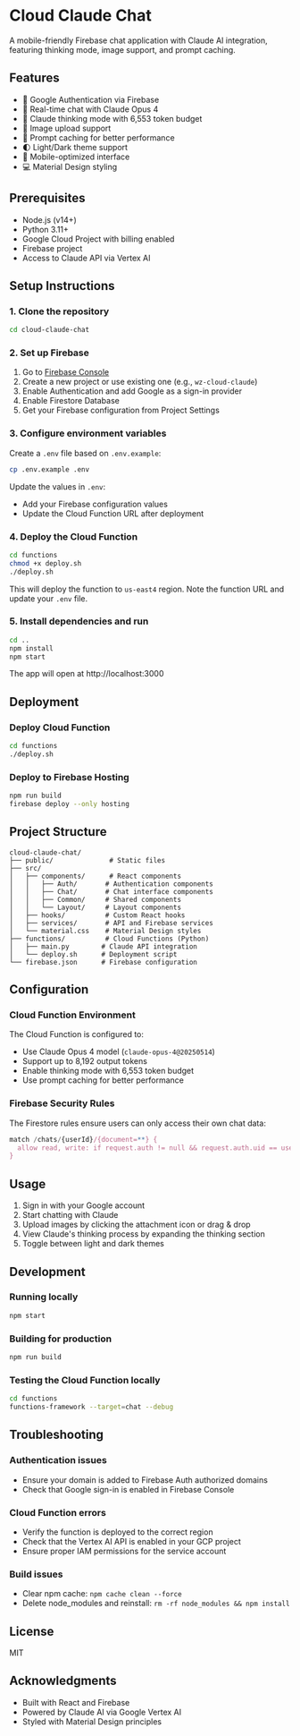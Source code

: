 # Cloud Claude Chat

A mobile-friendly Firebase chat application with Claude AI integration, featuring thinking mode, image support, and prompt caching.

## Features

- 🔐 Google Authentication via Firebase
- 💬 Real-time chat with Claude Opus 4
- 🧠 Claude thinking mode with 6,553 token budget
- 📸 Image upload support
- 💾 Prompt caching for better performance
- 🌓 Light/Dark theme support
- 📱 Mobile-optimized interface
- 💻 Material Design styling

## Prerequisites

- Node.js (v14+)
- Python 3.11+
- Google Cloud Project with billing enabled
- Firebase project
- Access to Claude API via Vertex AI

## Setup Instructions

### 1. Clone the repository

```bash
cd cloud-claude-chat
```

### 2. Set up Firebase

1. Go to [Firebase Console](https://console.firebase.google.com/)
2. Create a new project or use existing one (e.g., `wz-cloud-claude`)
3. Enable Authentication and add Google as a sign-in provider
4. Enable Firestore Database
5. Get your Firebase configuration from Project Settings

### 3. Configure environment variables

Create a `.env` file based on `.env.example`:

```bash
cp .env.example .env
```

Update the values in `.env`:
- Add your Firebase configuration values
- Update the Cloud Function URL after deployment

### 4. Deploy the Cloud Function

```bash
cd functions
chmod +x deploy.sh
./deploy.sh
```

This will deploy the function to `us-east4` region. Note the function URL and update your `.env` file.

### 5. Install dependencies and run

```bash
cd ..
npm install
npm start
```

The app will open at http://localhost:3000

## Deployment

### Deploy Cloud Function

```bash
cd functions
./deploy.sh
```

### Deploy to Firebase Hosting

```bash
npm run build
firebase deploy --only hosting
```

## Project Structure

```
cloud-claude-chat/
├── public/              # Static files
├── src/
│   ├── components/      # React components
│   │   ├── Auth/       # Authentication components
│   │   ├── Chat/       # Chat interface components
│   │   ├── Common/     # Shared components
│   │   └── Layout/     # Layout components
│   ├── hooks/          # Custom React hooks
│   ├── services/       # API and Firebase services
│   └── material.css    # Material Design styles
├── functions/          # Cloud Functions (Python)
│   ├── main.py        # Claude API integration
│   └── deploy.sh      # Deployment script
└── firebase.json      # Firebase configuration
```

## Configuration

### Cloud Function Environment

The Cloud Function is configured to:
- Use Claude Opus 4 model (`claude-opus-4@20250514`)
- Support up to 8,192 output tokens
- Enable thinking mode with 6,553 token budget
- Use prompt caching for better performance

### Firebase Security Rules

The Firestore rules ensure users can only access their own chat data:

```javascript
match /chats/{userId}/{document=**} {
  allow read, write: if request.auth != null && request.auth.uid == userId;
}
```

## Usage

1. Sign in with your Google account
2. Start chatting with Claude
3. Upload images by clicking the attachment icon or drag & drop
4. View Claude's thinking process by expanding the thinking section
5. Toggle between light and dark themes

## Development

### Running locally

```bash
npm start
```

### Building for production

```bash
npm run build
```

### Testing the Cloud Function locally

```bash
cd functions
functions-framework --target=chat --debug
```

## Troubleshooting

### Authentication issues
- Ensure your domain is added to Firebase Auth authorized domains
- Check that Google sign-in is enabled in Firebase Console

### Cloud Function errors
- Verify the function is deployed to the correct region
- Check that the Vertex AI API is enabled in your GCP project
- Ensure proper IAM permissions for the service account

### Build issues
- Clear npm cache: `npm cache clean --force`
- Delete node_modules and reinstall: `rm -rf node_modules && npm install`

## License

MIT

## Acknowledgments

- Built with React and Firebase
- Powered by Claude AI via Google Vertex AI
- Styled with Material Design principles
